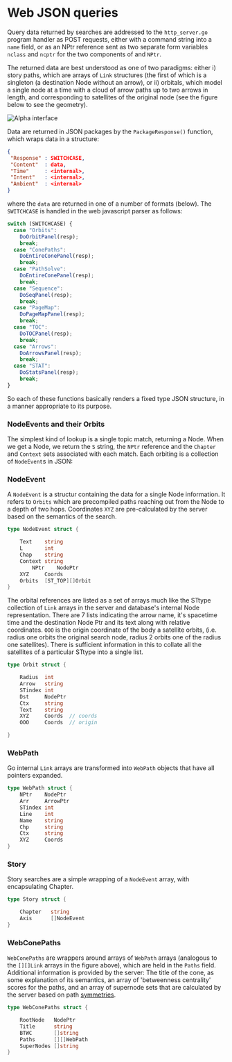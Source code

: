 # Web JSON queries

Query data returned by searches are addressed to the `http_server.go`
program handler as POST requests, either with a command string into a
`name` field, or as an NPtr reference sent as two separate form
variables `nclass` and `ncptr` for the two components of and `NPtr`.

The returned data are best understood as one of two paradigms: either
i) story paths, which are arrays of `Link` structures (the first of
which is a singleton (a destination Node without an arrow), or ii)
orbitals, which model a single node at a time with a cloud of arrow
paths up to two arrows in length, and corresponding to satellites of
the original node (see the figure below to see the geometry).

![Alpha interface](https://github.com/markburgess/SSTorytime/blob/main/docs/figs/geometry.png "Testing a web interface")

Data are returned in JSON packages by the `PackageResponse()` function, which
wraps data in a structure:

```json
{
 "Response" : SWITCHCASE,
 "Content"  : data,
 "Time"     : <internal>,
 "Intent"   : <internal>,
 "Ambient"  : <internal>
}
```

where the `data` are returned in one of a number of formats (below).
The `SWITCHCASE` is handled in the web javascript parser as follows:

```javascript
switch (SWITCHCASE) {
  case "Orbits":
    DoOrbitPanel(resp);
    break;
  case "ConePaths":
    DoEntireConePanel(resp);
    break;
  case "PathSolve":
    DoEntireConePanel(resp);
    break;
  case "Sequence":
    DoSeqPanel(resp);
    break;
  case "PageMap":
    DoPageMapPanel(resp);
    break;
  case "TOC":
    DoTOCPanel(resp);
    break;
  case "Arrows":
    DoArrowsPanel(resp);
    break;
  case "STAT":
    DoStatsPanel(resp);
    break;
}
```

So each of these functions basically renders a fixed type JSON structure, in a manner appropriate to its purpose.

### NodeEvents and their Orbits

The simplest kind of lookup is a single topic match, returning a
Node. When we get a Node, we return the `S` string, the `NPtr`
reference and the `Chapter` and `Context` sets associated with each
match. Each orbiting is a collection of `NodeEvent`s in JSON:

### NodeEvent

A `NodeEvent` is a structur containing the data for a single Node information.
It refers to `Orbits` which are precompiled paths reaching out from the Node
to a depth of two hops. Coordinates `XYZ` are pre-calculated by the server based on the
semantics of the search.

```go
type NodeEvent struct {

	Text    string
	L       int
	Chap    string
	Context string
        NPtr    NodePtr
	XYZ     Coords
	Orbits  [ST_TOP][]Orbit
}
```

The orbital references are listed as a set of arrays much like the
STtype collection of `Link` arrays in the server and database's
internal Node representation. There are 7 lists indicating the arrow
name, it's spacetime time and the destination Node Ptr and its text
along with relative coordinates. `OOO` is the origin coordinate of the
body a satellite orbits, (i.e. radius one orbits the original search
node, radius 2 orbits one of the radius one satellites). There is
sufficient information in this to collate all the satellites of a
particular STtype into a single list.

```go
type Orbit struct {

    Radius  int
    Arrow   string
    STindex int
    Dst     NodePtr
    Ctx     string
    Text    string
    XYZ     Coords  // coords
    OOO     Coords  // origin

}
```

### WebPath

Go internal `Link` arrays are transformed into `WebPath` objects that have all pointers expanded.

```go
type WebPath struct {
	NPtr    NodePtr
	Arr     ArrowPtr
	STindex int
	Line    int
	Name    string
	Chp     string
	Ctx     string
	XYZ     Coords
}
```

### Story

Story searches are a simple wrapping of a `NodeEvent` array, with encapsulating Chapter.

```go
type Story struct {

	Chapter   string
	Axis      []NodeEvent
}
```

### WebConePaths

`WebConePaths` are wrappers around arrays of `WebPath` arrays
(analogous to the `[][]Link` arrays in the figure above), which are
held in the `Paths` field. Additional information is provided by the
server: The title of the cone, as some explanation of its semantics,
an array of 'betweenness centrality' scores for the paths, and an
array of supernode sets that are calculated by the server based on
path
[symmetries](https://mark-burgess-oslo-mb.medium.com/semantic-spacetime-1-the-shape-of-knowledge-86daced424a5).

```go
type WebConePaths struct {

	RootNode   NodePtr
	Title      string
	BTWC       []string
	Paths      [][]WebPath
	SuperNodes []string
}
```
